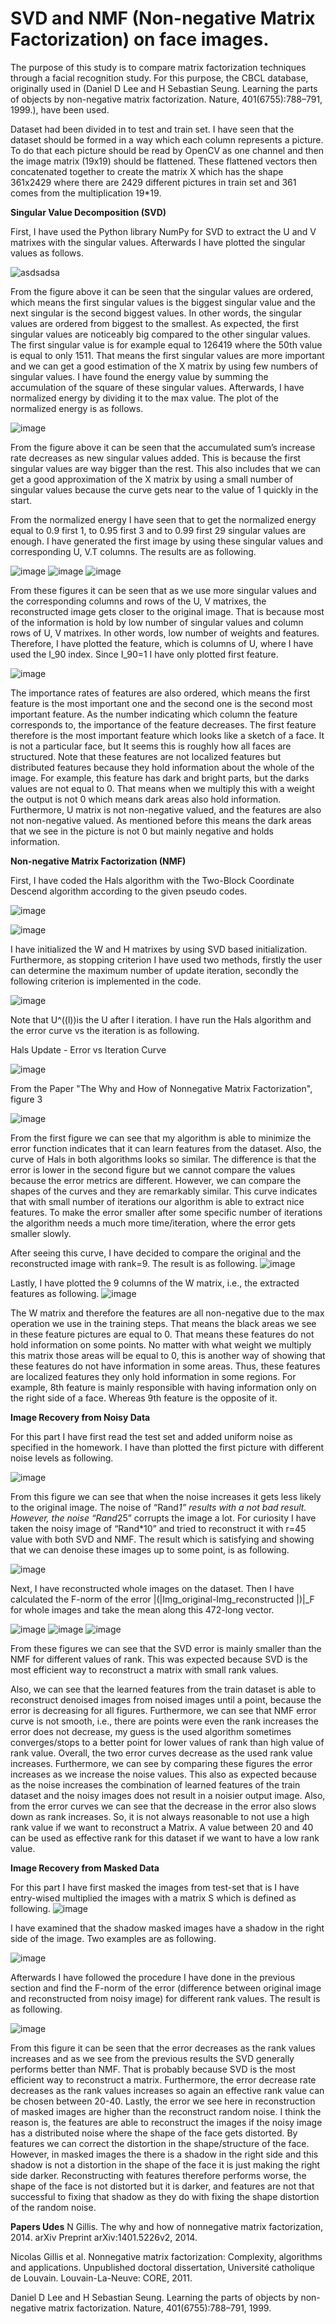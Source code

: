 # SVD and NMF (Non-negative Matrix Factorization) on face images. 

The purpose of this study is to compare matrix factorization techniques through a facial recognition study. For this purpose, the CBCL database, originally used in (Daniel D Lee and H Sebastian Seung. Learning the parts of objects by non-negative matrix factorization. Nature, 401(6755):788–791, 1999.), have been used.

Dataset had been divided in to test and train set. I have seen that the dataset should be formed in a way which each column represents a picture. To do that each picture should be read by OpenCV as one channel and then the image matrix (19x19) should be flattened. These flattened vectors then concatenated together to create the matrix X which has the shape 361x2429 where there are 2429 different pictures in train set and 361 comes from the multiplication 19*19.

**Singular Value Decomposition (SVD)**

First, I have used the Python library NumPy for SVD to extract the U and V matrixes with the singular values. Afterwards I have plotted the singular values as follows.

![asdsadsa](https://user-images.githubusercontent.com/48417171/120924793-11e21280-c6de-11eb-8a1b-78c53cc30029.png)

From the figure above it can be seen that the singular values are ordered, which means the first singular values is the biggest singular value and the next singular is the second biggest values. In other words, the singular values are ordered from biggest to the smallest. As expected, the first singular values are noticeably big compared to the other singular values. The first singular value is for example equal to 126419 where the 50th value is equal to only 1511. That means the first singular values are more important and we can get a good estimation of the X matrix by using few numbers of singular values. I have found the energy value by summing the accumulation of the square of these singular values. Afterwards, I have normalized energy by dividing it to the max value. The plot of the normalized energy is as follows.

![image](https://user-images.githubusercontent.com/48417171/120926068-114c7a80-c6e4-11eb-8c57-423ab408e830.png)

From the figure above it can be seen that the accumulated sum’s increase rate decreases as new singular values added. This is because the first singular values are way bigger than the rest. This also includes that we can get a good approximation of the X matrix by using a small number of singular values because the curve gets near to the value of 1 quickly in the start. 

From the normalized energy I have seen that to get the normalized energy equal to 0.9 first 1, to 0.95 first 3 and to 0.99 first 29 singular values are enough. I have generated the first image by using these singular values and corresponding U, V.T columns. The results are as following.

![image](https://user-images.githubusercontent.com/48417171/120926098-35a85700-c6e4-11eb-97b7-ec38198819a0.png)
![image](https://user-images.githubusercontent.com/48417171/120926099-37721a80-c6e4-11eb-8b8f-c2085f9b89f5.png)
![image](https://user-images.githubusercontent.com/48417171/120926102-393bde00-c6e4-11eb-8886-aedb4616f6f8.png)

From these figures it can be seen that as we use more singular values and the corresponding columns and rows of the U, V matrixes, the reconstructed image gets closer to the original image. That is because most of the information is hold by low number of singular values and column rows of U, V matrixes. In other words, low number of weights and features. Therefore, I have plotted the feature, which is columns of U, where I have used the I_90 index. Since I_90=1 I have only plotted first feature.

![image](https://user-images.githubusercontent.com/48417171/120926140-58d30680-c6e4-11eb-93ba-b9de86fb04eb.png)

The importance rates of features are also ordered, which means the first feature is the most important one and the second one is the second most important feature. As the number indicating which column the feature corresponds to, the importance of the feature decreases. The first feature therefore is the most important feature which looks like a sketch of a face. It is not a particular face, but It seems this is roughly how all faces are structured. Note that these features are not localized features but distributed features because they hold information about the whole of the image. For example, this feature has dark and bright parts, but the darks values are not equal to 0. That means when we multiply this with a weight the output is not 0 which means dark areas also hold information. Furthermore, U matrix is not non-negative valued, and the features are also not non-negative valued. As mentioned before this means the dark areas that we see in the picture is not 0 but mainly negative and holds information. 

**Non-negative Matrix Factorization (NMF)**

First, I have coded the Hals algorithm with the Two-Block Coordinate Descend algorithm according to the given pseudo codes. 

![image](https://user-images.githubusercontent.com/48417171/120926168-786a2f00-c6e4-11eb-9135-ab286622157b.png)

![image](https://user-images.githubusercontent.com/48417171/120926169-7bfdb600-c6e4-11eb-8b60-3d5c378b36ad.png)

I have initialized the W and H matrixes by using SVD based initialization. Furthermore, as stopping criterion I have used two methods, firstly the user can determine the maximum number of update iteration, secondly the following criterion is implemented in the code. 

![image](https://user-images.githubusercontent.com/48417171/120926175-8455f100-c6e4-11eb-93e4-825c54e41c57.png)


Note that U^((l))is the U after l iteration. I have run the Hals algorithm and the error curve vs the iteration is as following.


Hals Update - Error vs Iteration Curve

![image](https://user-images.githubusercontent.com/48417171/120926434-89677000-c6e5-11eb-9121-496640e72365.png)

From the Paper "The Why and How of Nonnegative Matrix Factorization", figure 3

![image](https://user-images.githubusercontent.com/48417171/120926445-94ba9b80-c6e5-11eb-8825-3b9a6d9034ba.png)

From the first figure we can see that my algorithm is able to minimize the error function indicates that it can learn features from the dataset. Also, the curve of Hals in both algorithms looks so similar. The difference is that the error is lower in the second figure but we cannot compare the values because the error metrics are different. However, we can compare the shapes of the curves and they are remarkably similar. This curve indicates that with small number of iterations our algorithm is able to extract nice features. To make the error smaller after some specific number of iterations the algorithm needs a much more time/iteration, where the error gets smaller slowly. 

After seeing this curve, I have decided to compare the original and the reconstructed image with rank=9. The result is as following. 
![image](https://user-images.githubusercontent.com/48417171/120926519-e105db80-c6e5-11eb-9e17-dd644b0c59ba.png)

Lastly, I have plotted the 9 columns of the W matrix, i.e., the extracted features as following.
![image](https://user-images.githubusercontent.com/48417171/120926523-ebc07080-c6e5-11eb-8cd0-74147eeb74e0.png)

The W matrix and therefore the features are all non-negative due to the max operation we use in the training steps. That means the black areas we see in these feature pictures are equal to 0. That means these features do not hold information on some points. No matter with what weight we multiply this matrix those areas will be equal to 0, this is another way of showing that these features do not have information in some areas. Thus, these features are localized features they only hold information in some regions. For example, 8th feature is mainly responsible with having information only on the right side of a face. Whereas 9th feature is the opposite of it.


**Image Recovery from Noisy Data**

For this part I have first read the test set and added uniform noise as specified in the homework. I have than plotted the first picture with different noise levels as following. 

![image](https://user-images.githubusercontent.com/48417171/120926558-0c88c600-c6e6-11eb-9143-9cfd3be34922.png)

From this figure we can see that when the noise increases it gets less likely to the original image. The noise of “Rand*1” results with a not bad result. However, the noise “Rand*25” corrupts the image a lot. For curiosity I have taken the noisy image of “Rand*10” and tried to reconstruct it with r=45 value with both SVD and NMF. The result which is satisfying and showing that we can denoise these images up to some point, is as following. 

![image](https://user-images.githubusercontent.com/48417171/120926574-20ccc300-c6e6-11eb-97d9-9e0f18c28d7b.png)

Next, I have reconstructed whole images on the dataset. Then I have calculated the F-norm of the error |(|Img_original-Img_reconstructed |)|_F for whole images and take the mean along this 472-long vector.

![image](https://user-images.githubusercontent.com/48417171/120926591-35a95680-c6e6-11eb-97aa-f75be902bfb0.png)
![image](https://user-images.githubusercontent.com/48417171/120926593-393cdd80-c6e6-11eb-8422-161005543a81.png)
![image](https://user-images.githubusercontent.com/48417171/120926595-3b9f3780-c6e6-11eb-9b20-d175c39f1249.png)

From these figures we can see that the SVD error is mainly smaller than the NMF for different values of rank. This was expected because SVD is the most efficient way to reconstruct a matrix with small rank values.

Also, we can see that the learned features from the train dataset is able to reconstruct denoised images from noised images until a point, because the error is decreasing for all figures. Furthermore, we can see that NMF error curve is not smooth, i.e., there are points were even the rank increases the error does not decrease, my guess is the used algorithm sometimes converges/stops to a better point for lower values of rank than high value of rank value. Overall, the two error curves decrease as the used rank value increases. Furthermore, we can see by comparing these figures the error increases as we increase the noise values. This also as expected because as the noise increases the combination of learned features of the train dataset and the noisy images does not result in a noisier output image. Also, from the error curves we can see that the decrease in the error also slows down as rank increases. So, it is not always reasonable to not use a high rank value if we want to reconstruct a Matrix. A value between 20 and 40 can be used as effective rank for this dataset if we want to have a low rank value. 

**Image Recovery from Masked Data**

For this part I have first masked the images from test-set that is I have entry-wised multiplied the images with a matrix S which is defined as following.
![image](https://user-images.githubusercontent.com/48417171/120926661-815c0000-c6e6-11eb-9061-776300aac29b.png)

I have examined that the shadow masked images have a shadow in the right side of the image. Two examples are as following. 

![image](https://user-images.githubusercontent.com/48417171/120926667-8751e100-c6e6-11eb-951c-858ca0895ce3.png)

Afterwards I have followed the procedure I have done in the previous section and find the F-norm of the error (difference between original image and reconstructed from noisy image) for different rank values. The result is as following. 

![image](https://user-images.githubusercontent.com/48417171/120926675-8de05880-c6e6-11eb-84e6-8b1a0a5c87de.png)

From this figure it can be seen that the error decreases as the rank values increases and as we see from the previous results the SVD generally performs better than NMF. That is probably because SVD is the most efficient way to reconstruct a matrix. Furthermore, the error decrease rate decreases as the rank values increases so again an effective rank value can be chosen between 20-40. Lastly, the error we see here in reconstruction of masked images are higher than the reconstruct random noise. I think the reason is, the features are able to reconstruct the images if the noisy image has a distributed noise where the shape of the face gets distorted. By features we can correct the distortion in the shape/structure of the face. However, in masked images the there is a shadow in the right side and this shadow is not a distortion in the shape of the face it is just making the right side darker. Reconstructing with features therefore performs worse, the shape of the face is not distorted but it is darker, and features are not that successful to fixing that shadow as they do with fixing the shape distortion of the random noise. 

**Papers Udes**
N Gillis. The why and how of nonnegative matrix factorization, 2014. arXiv Preprint arXiv:1401.5226v2, 2014.

Nicolas Gillis et al. Nonnegative matrix factorization: Complexity, algorithms and applications. Unpublished doctoral dissertation, Université catholique de Louvain. Louvain-La-Neuve: CORE, 2011.

Daniel D Lee and H Sebastian Seung. Learning the parts of objects by non-negative matrix factorization. Nature, 401(6755):788–791, 1999.

